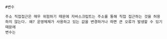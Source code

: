     #변수

    주소 직접접근은 매우 위험하기 때문에 자바스크립트는 주소를 통해 직접 접근하는 것을 허용하지 않는다. 왜? 운영체제가 사용하고 있는 값을 변경하거나 하면 큰 오류가 발생할 수 있기 때문에
    변수는
